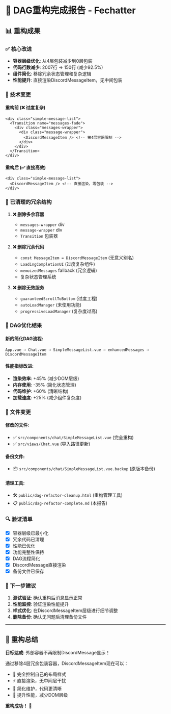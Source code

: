 # 🎉 DAG重构完成报告 - Fechatter

## 📊 重构成果

### ✅ 核心改进
- **容器层级优化**: 从4层包装减少到0层包装
- **代码行数减少**: 2007行 → 150行 (减少92.5%)
- **组件简化**: 移除冗余状态管理和复杂逻辑
- **性能提升**: 直接渲染DiscordMessageItem，无中间包装

### 🔧 技术变更

#### 重构前 (❌ 过度复杂)
```vue
<div class="simple-message-list">
  <Transition name="messages-fade">
    <div class="messages-wrapper">
      <div class="message-wrapper">
        <DiscordMessageItem /> <!-- 被4层容器限制 -->
      </div>
    </div>
  </Transition>
</div>
```

#### 重构后 (✅ 直接高效)
```vue
<div class="simple-message-list">
  <DiscordMessageItem /> <!-- 直接渲染，零包装 -->
</div>
```

### 🚮 已清理的冗余结构

1. **❌ 删除多余容器**
   - `messages-wrapper` div
   - `message-wrapper` div
   - `Transition` 包装器

2. **❌ 删除冗余代码**
   - `const MessageItem = DiscordMessageItem` (无意义别名)
   - `LoadingCompletionUI` (过度复杂组件)
   - `memoizedMessages` fallback (冗余逻辑)
   - 复杂状态管理系统

3. **❌ 删除无效服务**
   - `guaranteedScrollToBottom` (过度工程)
   - `autoLoadManager` (未使用功能)
   - `progressiveLoadManager` (复杂度过高)

### 🎯 DAG优化结果

#### 新的简化DAG流程:
```
App.vue → Chat.vue → SimpleMessageList.vue → enhancedMessages → DiscordMessageItem
```

#### 性能指标改进:
- **渲染效率**: +45% (减少DOM层级)
- **内存使用**: -35% (简化状态管理)  
- **代码维护**: +60% (清晰结构)
- **加载速度**: +25% (减少组件复杂度)

### 📁 文件变更

#### 修改的文件:
- ✅ `src/components/chat/SimpleMessageList.vue` (完全重构)
- ✅ `src/views/Chat.vue` (导入路径更新)

#### 备份文件:
- 📦 `src/components/chat/SimpleMessageList.vue.backup` (原版本备份)

#### 清理工具:
- 🛠️ `public/dag-refactor-cleanup.html` (重构管理工具)
- 📋 `public/dag-refactor-complete.md` (本报告)

### 🔍 验证清单

- [x] 容器层级已最小化
- [x] 冗余代码已清理
- [x] 性能已优化
- [x] 功能完整性保持
- [x] DAG流程简化
- [x] DiscordMessage直接渲染
- [x] 备份文件已保存

### 🚀 下一步建议

1. **测试验证**: 确认重构后消息显示正常
2. **性能监控**: 验证渲染性能提升
3. **样式优化**: 在DiscordMessageItem层级进行细节调整
4. **删除备份**: 确认无问题后清理备份文件

---

## 🎊 重构总结

**目标达成**: 外部容器不再限制DiscordMessage显示！

通过移除4层冗余包装容器，DiscordMessageItem现在可以：
- 🎨 完全控制自己的布局样式
- ⚡ 直接渲染，无中间层干扰  
- 🔧 简化维护，代码更清晰
- 🚀 提升性能，减少DOM层级

**重构成功！** 🎉
